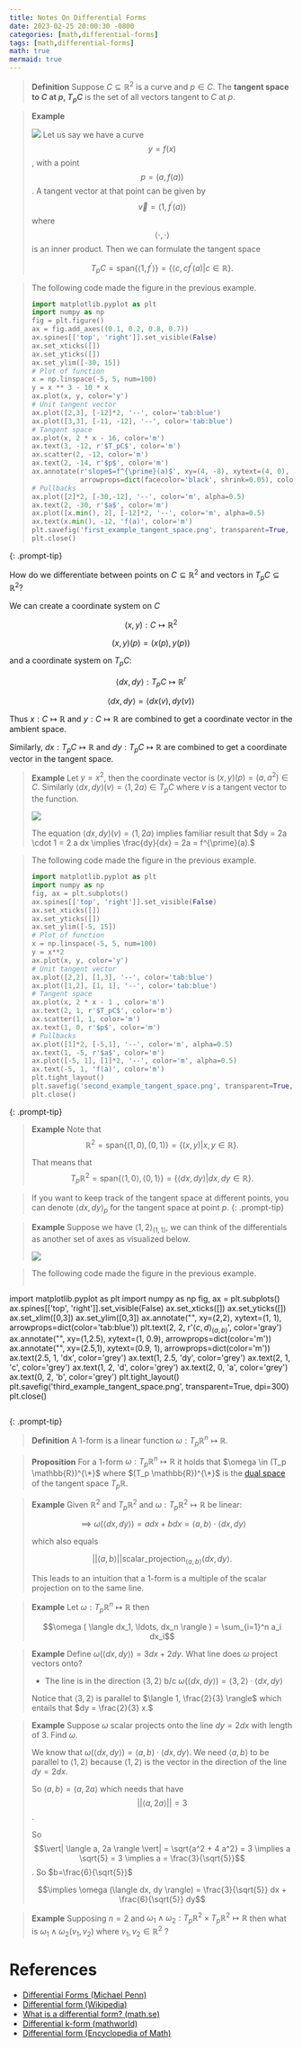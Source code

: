 ```yaml
---
title: Notes On Differential Forms
date: 2023-02-25 20:00:30 -0800
categories: [math,differential-forms]
tags: [math,differential-forms]
math: true
mermaid: true
---
```



> **Definition** Suppose $C \subseteq \mathbb{R}^2$ is a curve and $p \in C$. The **tangent space to $C$ at $p$, $T_pC$** is the set of all vectors tangent to $C$ at $p$.

> **Example**
>
> ![](/assets/images/first_example_tangent_space.png)
> Let us say we have a curve $$y = f(x)$$, with a point $$p = (a, f(a))$$. A tangent vector at that point can be given by $$\vec v = \langle 1, f^{\prime}(a) \rangle$$ where $$\langle \cdot, \cdot \rangle$$ is an inner product. Then we can formulate the tangent space 
>
> $$T_pC = \text{span} \{ \langle 1, f^{\prime} \rangle \} = \{ \langle c, c f^{\prime}(a) | c \in \mathbb{R} \}.$$

> The following code made the figure in the previous example.
> ```python
> import matplotlib.pyplot as plt
> import numpy as np
> fig = plt.figure()
> ax = fig.add_axes((0.1, 0.2, 0.8, 0.7))
> ax.spines[['top', 'right']].set_visible(False)
> ax.set_xticks([])
> ax.set_yticks([])
> ax.set_ylim([-30, 15])
> # Plot of function
> x = np.linspace(-5, 5, num=100)
> y = x ** 3 - 10 * x
> ax.plot(x, y, color='y')
> # Unit tangent vector
> ax.plot([2,3], [-12]*2, '--', color='tab:blue')
> ax.plot([3,3], [-11, -12], '--', color='tab:blue')
> # Tangent space
> ax.plot(x, 2 * x - 16, color='m')
> ax.text(3, -12, r'$T_pC$', color='m')
> ax.scatter(2, -12, color='m')
> ax.text(2, -14, r'$p$', color='m')
> ax.annotate(r'slope$=f^{\prime}(a)$', xy=(4, -8), xytext=(4, 0),
>             arrowprops=dict(facecolor='black', shrink=0.05), color='grey')
> # Pullbacks
> ax.plot([2]*2, [-30,-12], '--', color='m', alpha=0.5)
> ax.text(2, -30, r'$a$', color='m')
> ax.plot([x.min(), 2], [-12]*2, '--', color='m', alpha=0.5)
> ax.text(x.min(), -12, 'f(a)', color='m')
> plt.savefig('first_example_tangent_space.png', transparent=True, dpi=300)
> plt.close()
> ```
{: .prompt-tip}


How do we differentiate between points on $C \subseteq \mathbb{R}^2$ and vectors in $T_p C \subseteq \mathbb{R}^2$?

We can create a coordinate system on $C$

$$(x,y): C \mapsto \mathbb{R}^2$$

$$(x,y)(p) = (x(p), y(p))$$

and a coordinate system on $T_p C$:

$$\langle dx, dy \rangle : T_p C \mapsto \mathbb{R}^r$$

$$\langle dx, dy \rangle = \langle dx(v), dy(v) \rangle$$

Thus $x: C \mapsto \mathbb{R}$ and $y: C \mapsto \mathbb{R}$ are combined to get a coordinate vector in the ambient space.

Similarly, $dx: T_pC \mapsto \mathbb{R}$ and $dy: T_pC \mapsto \mathbb{R}$ are combined to get a coordinate vector in the tangent space.

> **Example** Let $y = x^2$, then the coordinate vector is $(x,y)(p) = (a, a^2) \in C$. Similarly $\langle dx, dy \rangle (v) = \langle 1, 2a \rangle \in T_pC$ where $v$ is a tangent vector to the function.
>
> ![](/assets/images/second_example_tangent_space.png)
>
> The equation $\langle dx, dy \rangle (v) = \langle 1, 2a \rangle$ implies familiar result that $dy = 2a \cdot 1 = 2 a dx \implies \frac{dy}{dx} = 2a = f^{\prime}(a).$

> The following code made the figure in the previous example.
> ```python
> import matplotlib.pyplot as plt
> import numpy as np
> fig, ax = plt.subplots()
> ax.spines[['top', 'right']].set_visible(False)
> ax.set_xticks([])
> ax.set_yticks([])
> ax.set_ylim([-5, 15])
> # Plot of function
> x = np.linspace(-5, 5, num=100)
> y = x**2
> ax.plot(x, y, color='y')
> # Unit tangent vector
> ax.plot([2,2], [1,3], '--', color='tab:blue')
> ax.plot([1,2], [1, 1], '--', color='tab:blue')
> # Tangent space
> ax.plot(x, 2 * x - 1 , color='m')
> ax.text(2, 1, r'$T_pC$', color='m')
> ax.scatter(1, 1, color='m')
> ax.text(1, 0, r'$p$', color='m')
> # Pullbacks
> ax.plot([1]*2, [-5,1], '--', color='m', alpha=0.5)
> ax.text(1, -5, r'$a$', color='m')
> ax.plot([-5, 1], [1]*2, '--', color='m', alpha=0.5)
> ax.text(-5, 1, 'f(a)', color='m')
> plt.tight_layout()
> plt.savefig('second_example_tangent_space.png', transparent=True, dpi=300)
> plt.close()
> ```
{: .prompt-tip}

> **Example**
> Note that $$\mathbb{R}^2 = \text{span} \{ (1,0), (0,1) \} = \{ (x,y) | x,y \in \mathbb{R} \}.$$
>
> That means that 
> $$T_p \mathbb{R}^2 = \text{span} \{ \langle 1, 0 \rangle, \langle 0, 1 \rangle \} = \{ \langle dx, dy \rangle | dx, dy \in \mathbb{R} \}.$$

> If you want to keep track of the tangent space at different points, you can denote $\langle dx, dy \rangle_p$ for the tangent space at point $p$.
{: .prompt-tip}

> **Example** Suppose we have $\langle 1, 2 \rangle_{(1,1)}$, we can think of the differentials as another set of axes as visualized below.
>
> ![](/assets/images/third_example_tangent_space.png)


> The following code made the figure in the previous example.
> ```python
import matplotlib.pyplot as plt
import numpy as np
fig, ax = plt.subplots()
ax.spines[['top', 'right']].set_visible(False)
ax.set_xticks([])
ax.set_yticks([])
ax.set_xlim([0,3])
ax.set_ylim([0,3])
ax.annotate("", xy=(2,2), xytext=(1, 1),
            arrowprops=dict(color='tab:blue'))
plt.text(2, 2, r'$\langle c,d \rangle_{(a,b)}$', color='gray')
ax.annotate("", xy=(1,2.5), xytext=(1, 0.9),
            arrowprops=dict(color='m'))
ax.annotate("", xy=(2.5,1), xytext=(0.9, 1),
            arrowprops=dict(color='m'))
ax.text(2.5, 1, 'dx', color='grey')
ax.text(1, 2.5, 'dy', color='grey')
ax.text(2, 1, 'c', color='grey')
ax.text(1, 2, 'd', color='grey')
ax.text(2, 0, 'a', color='grey')
ax.text(0, 2, 'b', color='grey')
plt.tight_layout()
plt.savefig('third_example_tangent_space.png', transparent=True, dpi=300)
plt.close()
> ```
{: .prompt-tip}

> **Definition** A 1-form is a linear function $\omega : T_p \mathbb{R}^n \mapsto \mathbb{R}$.

> **Proposition**
> For a 1-form $\omega : T_p \mathbb{R}^n \mapsto \mathbb{R}$ it holds that $\omega \in (T_p \mathbb{R})^{\*}$ where $(T_p \mathbb{R})^{\*}$ is the [dual space](https://en.wikipedia.org/wiki/Dual_space) of the tangent space $T_p \mathbb{R}$.

> **Example** Given $\mathbb{R}^2$ and $T_p \mathbb{R}^2$ and  $\omega : T_p \mathbb{R}^2 \mapsto \mathbb{R}$ be linear:
>
> $$\implies \omega (\langle dx, dy \rangle) = adx + bdx = \langle a, b \rangle \cdot \langle dx, dy \rangle$$
> 
> which also equals
>
> $$\vert| \langle a, b \rangle \vert| \operatorname{scalar\_projection}_{\langle a,b \rangle} \langle dx, dy \rangle .$$
>
> This leads to an intuition that a 1-form is a multiple of the scalar projection on to the same line.

> **Example** Let $\omega : T_p \mathbb{R}^n \mapsto \mathbb{R}$ then
>
> $$\omega ( \langle dx_1, \ldots, dx_n \rangle ) = \sum_{i=1}^n a_i dx_i$$

> **Example** Define $\omega (\langle dx, dy \rangle) = 3dx + 2dy.$ What line does $\omega$ project vectors onto?
>
> - The line is in the direction $\langle 3, 2 \rangle$ b/c $\omega ( \langle dx, dy \rangle ) = \langle 3,2 \rangle \cdot \langle dx, dy \rangle$
>
> Notice that $\langle 3,2 \rangle$ is parallel to $\langle 1, \frac{2}{3} \rangle$ which entails that $dy = \frac{2}{3} x.$

> **Example** Suppose $\omega$ scalar projects onto the line $dy = 2dx$ with length of 3. Find $\omega .$
>
> We know that $\omega (\langle dx, dy \rangle) = \langle a,b \rangle \cdot \langle dx, dy \rangle .$ We need  $\langle a, b \rangle$ to be parallel to $\langle 1, 2 \rangle$ because $\langle 1, 2 \rangle$ is the vector in the direction of the line $dy = 2dx$.
>
> So $\langle a, b \rangle = \langle a, 2a \rangle$ which needs that have 
$$\vert| \langle a, 2a \rangle \vert| = 3 $$ .
>
> So 
$$\vert| \langle a, 2a \rangle \vert| = \sqrt{a^2 + 4 a^2} = 3 \implies a \sqrt{5} = 3 \implies a = \frac{3}{\sqrt{5}}$$ . So $b=\frac{6}{\sqrt{5}}$
>
> $$\implies \omega (\langle dx, dy \rangle) = \frac{3}{\sqrt{5}} dx + \frac{6}{\sqrt{5}} dy$$

> **Example** Supposing $n=2$ and $\omega_1 \wedge \omega_2 : T_p \mathbb{R}^2 \times T_p \mathbb{R}^2 \mapsto \mathbb{R}$ then what is $\omega_1 \wedge \omega_2 (v_1, v_2)$ where $v_1, v_2 \in \mathbb{R}^2$ ?

# References
- [Differential Forms (Michael Penn)](https://www.youtube.com/playlist?list=PL22w63XsKjqzQZtDZO_9s2HEMRJnaOTX7)
- [Differential form (Wikipedia)](https://en.wikipedia.org/wiki/Differential_form)
- [What is a differential form? (math.se)](https://math.stackexchange.com/questions/2858098/what-is-a-differential-form)
- [Differential k-form (mathworld)](https://mathworld.wolfram.com/Differentialk-Form.html)
- [Differential form (Encyclopedia of Math)](https://encyclopediaofmath.org/wiki/Differential_form)

